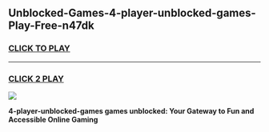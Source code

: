 
## Unblocked-Games-4-player-unblocked-games-Play-Free-n47dk
<h3>
<a href="https://premium76.site?title=4-player-unblocked-games&ref=18A">CLICK TO PLAY</a></h3>
<hr>

<h3>
<a href="https://premium76.site?title=4-player-unblocked-games&ref=18A">CLICK 2 PLAY</a>
  
</h3>

<a href="https://premium76.site?title=4-player-unblocked-games&ref=18A"><img src="https://clearcache.store/games.png"></a>


**4-player-unblocked-games games unblocked: Your Gateway to Fun and Accessible Online Gaming**
